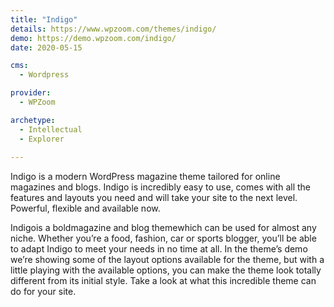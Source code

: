 ```yaml
---
title: "Indigo"
details: https://www.wpzoom.com/themes/indigo/
demo: https://demo.wpzoom.com/indigo/
date: 2020-05-15

cms: 
  - Wordpress

provider: 
  - WPZoom

archetype:
  - Intellectual
  - Explorer
  
---
```


Indigo is a modern WordPress magazine theme tailored for online magazines and blogs. Indigo is incredibly easy to use, comes with all the features and layouts you need and will take your site to the next level. Powerful, flexible and available now.

Indigois a boldmagazine and blog themewhich can be used for almost any niche. Whether you’re a food, fashion, car or sports blogger, you’ll be able to adapt Indigo to meet your needs in no time at all. In the theme’s demo we’re showing some of the layout options available for the theme, but with a little playing with the available options, you can make the theme look totally different from its initial style. Take a look at what this incredible theme can do for your site.
